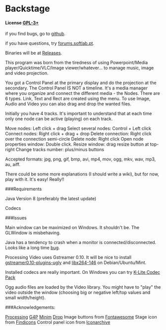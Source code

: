 # Backstage

#### License [GPL-3+](LICENSE)

if you find bugs, go to [github](https://github.com/linux-man/backstage/issues).

if you have questions, try [forums.softlab.pt](http://forums.softlab.pt).

Binaries will be at [Releases](https://github.com/linux-man/backstage/releases).

This program was born from the tiredness of using Powerpoint/Media player/Quicktime/VLC/Image viewer/whatever... to manage music, image and video projection.

You got a Control Panel at the primary display and do the projection at the secondary.
The Control Panel IS NOT a timeline. It's a media manager where you organize and connect the different media - the Nodes.
There are 6 types.
Link, Text and Rect are created using the menu.
To use Image, Audio and Video you can also drag and drop the wanted files.

Initially you have 4 tracks. It's important to understand that at each time only one node can be active (playing) on each track.

Move nodes: Left click + drag
Select several nodes: Control + Left click
Connect nodes: Right click + drag + drop
Delete connection: Right click over the connection semi-circle
Delete node: Right click
Open node properties window: Double click.
Resize window: drag resize button at top-right
Change tracks number: plus/minus buttons

Accepted formats: jpg, png, gif, bmp, avi, mp4, mov, ogg, mkv, wav, mp3, au, aiff.

There could be some more explanations (I should write a wiki), but for now, play with it. It's easy! Really!!

###Requirements

Java Version 8 (preferably the latest update)

Codecs

###Issues

Main window can be maximized on Windows. It shouldn't be. The GLWindow is misbehaving.

Java has a tendency to crash when a monitor is connected/disconnected. Looks like a long time [bug](https://www.google.pt/search?q=sun.awt.image.BufImgSurfaceData+cannot+be+cast+to+sun.java2d.xr.XRSurfaceData).

Processing Video uses Gstreamer 0.10. It will be nice to install [gstreamer0.10-plugins-ugly](https://launchpad.net/ubuntu/xenial/+package/gstreamer0.10-plugins-ugly) and [libx264-146](https://launchpad.net/ubuntu/xenial/+package/libx264-146) on Debian/Ubuntu/Mint.

Installed codecs are really important. On Windows you can try [K-Lite Codec Pack](https://www.codecguide.com/download_kl.htm)

Ogg audio files are loaded by the Video library. You might have to "play" the video outside the window (choosing big or negative left/top values and small width/height).

###Acknowledgements:

[Processing](https://processing.org/)
[G4P](http://www.lagers.org.uk/g4p/)
[Minim](http://code.compartmental.net/tools/minim/)
[Drop](http://transfluxus.github.io/drop/)
Image buttons from [Fontawesome](http://fontawesome.io/)
Stage icon from [Findicons](http://findicons.com)
Control panel icon from [Iconarchive](http://www.iconarchive.com)
